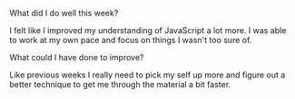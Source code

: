 What did I do well this week?

I felt like I improved my understanding of JavaScript a lot more. I was able to work at my own pace and focus on things I wasn't too sure of.  

What could I have done to improve?

Like previous weeks I really need to pick my self up more and figure out a better technique to get me through the material a bit faster.
